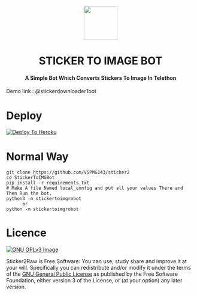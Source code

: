 <p align="center"><a href="https://t.me/fridayot"><img src="https://images.discordapp.net/avatars/224415693393625088/8f6a0ca7e883f87241b02ba8e1328f34.png?" width="90"></a></p> 
<h1 align="center"><b>STICKER TO IMAGE BOT</b></h1>
<h4 align="center">A Simple Bot Which Converts Stickers To Image In Telethon</h4>

Demo link : @stickerdownloader1bot

# Deploy
[![Deploy To Heroku](https://www.herokucdn.com/deploy/button.svg)](https://heroku.com/deploy?template=https://github.com/VSPMG143/Sticker2/blob/main)

# Normal Way
```python3
git clone https://github.com/VSPMG143/sticker2
cd StickerToIMGBot
pip install -r requirements.txt
# Make A file Named local_config and put all your values There and Then Run the bot.
python3 -m stickertoimgrobot
      or 
python -m stickertoimgrobot
```

# Licence
[![GNU GPLv3 Image](https://www.gnu.org/graphics/gplv3-127x51.png)](http://www.gnu.org/licenses/gpl-3.0.en.html)  

Sticker2Raw is Free Software: You can use, study share and improve it at your
will. Specifically you can redistribute and/or modify it under the terms of the
[GNU General Public License](https://www.gnu.org/licenses/gpl.html) as
published by the Free Software Foundation, either version 3 of the License, or
(at your option) any later version. 
